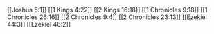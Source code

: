[[Joshua 5:1]]
[[1 Kings 4:22]]
[[2 Kings 16:18]]
[[1 Chronicles 9:18]]
[[1 Chronicles 26:16]]
[[2 Chronicles 9:4]]
[[2 Chronicles 23:13]]
[[Ezekiel 44:3]]
[[Ezekiel 46:2]]

